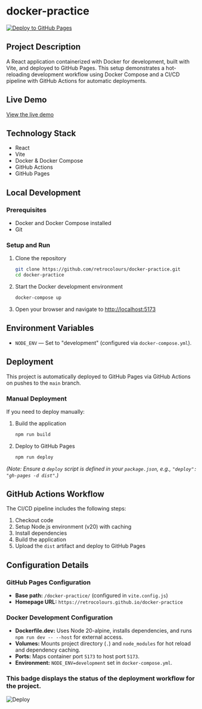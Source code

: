 # docker-practice

[![Deploy to GitHub Pages](https://github.com/retrocolours/docker-practice/actions/workflows/deploy.yml/badge.svg)](https://github.com/retrocolours/docker-practice/actions/workflows/deploy.yml)

## Project Description

A React application containerized with Docker for development, built with Vite, and deployed to GitHub Pages. This setup demonstrates a hot-reloading development workflow using Docker Compose and a CI/CD pipeline with GitHub Actions for automatic deployments.

## Live Demo

[View the live demo](https://retrocolours.github.io/docker-practice)

## Technology Stack

- React
- Vite
- Docker & Docker Compose
- GitHub Actions
- GitHub Pages

## Local Development

### Prerequisites

- Docker and Docker Compose installed
- Git

### Setup and Run

1. Clone the repository

   ```bash
   git clone https://github.com/retrocolours/docker-practice.git
   cd docker-practice
   ```

2. Start the Docker development environment

   ```bash
   docker-compose up
   ```

3. Open your browser and navigate to [http://localhost:5173](http://localhost:5173)

## Environment Variables

- `NODE_ENV` — Set to "development" (configured via `docker-compose.yml`).

## Deployment

This project is automatically deployed to GitHub Pages via GitHub Actions on pushes to the `main` branch.

### Manual Deployment

If you need to deploy manually:

1. Build the application

   ```bash
   npm run build
   ```

2. Deploy to GitHub Pages
   ```bash
   npm run deploy
   ```

_(Note: Ensure a `deploy` script is defined in your `package.json`, e.g., `"deploy": "gh-pages -d dist"`.)_

## GitHub Actions Workflow

The CI/CD pipeline includes the following steps:

1. Checkout code
2. Setup Node.js environment (v20) with caching
3. Install dependencies
4. Build the application
5. Upload the `dist` artifact and deploy to GitHub Pages

## Configuration Details

### GitHub Pages Configuration

- **Base path:** `/docker-practice/` (configured in `vite.config.js`)
- **Homepage URL:** `https://retrocolours.github.io/docker-practice`

### Docker Development Configuration

- **Dockerfile.dev:** Uses Node 20-alpine, installs dependencies, and runs `npm run dev -- --host` for external access.
- **Volumes:** Mounts project directory (`.`) and `node_modules` for hot reload and dependency caching.
- **Ports:** Maps container port `5173` to host port `5173`.
- **Environment:** `NODE_ENV=development` set in `docker-compose.yml`.

### This badge displays the status of the deployment workflow for the project.

![Deploy](https://github.com/retrocolours/docker-practice/actions/workflows/deploy.yml/badge.svg)
